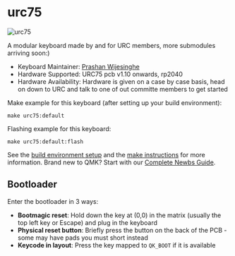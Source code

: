# urc75

![urc75](https://imgur.com/a/z8LUGDC)

A modular keyboard made by and for URC members, more submodules arriving soon:)

* Keyboard Maintainer: [Prashan Wijesinghe](https://github.com/Quarterpie3141)
* Hardware Supported: URC75 pcb v1.10 onwards, rp2040
* Hardware Availability: Hardware is given on a case by case basis, head on down to URC and talk to one of out committe members to get started

Make example for this keyboard (after setting up your build environment):

    make urc75:default

Flashing example for this keyboard:

    make urc75:default:flash

See the [build environment setup](https://docs.qmk.fm/#/getting_started_build_tools) and the [make instructions](https://docs.qmk.fm/#/getting_started_make_guide) for more information. Brand new to QMK? Start with our [Complete Newbs Guide](https://docs.qmk.fm/#/newbs).

## Bootloader

Enter the bootloader in 3 ways:

* **Bootmagic reset**: Hold down the key at (0,0) in the matrix (usually the top left key or Escape) and plug in the keyboard
* **Physical reset button**: Briefly press the button on the back of the PCB - some may have pads you must short instead
* **Keycode in layout**: Press the key mapped to `QK_BOOT` if it is available
